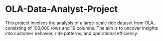 # OLA-Data-Analyst-Project
This project involves the analysis of a large-scale ride dataset from OLA, consisting of 100,000 rows and 19 columns. The aim is to uncover insights into customer behavior, ride patterns, and operational efficiency.
